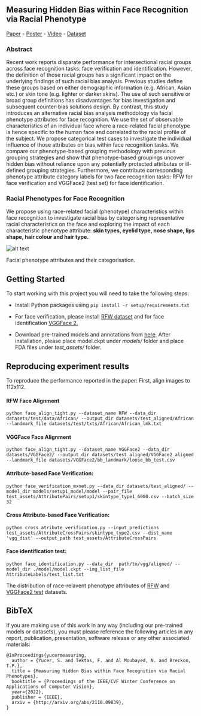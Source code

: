 ## Measuring Hidden Bias within Face Recognition via Racial Phenotype

<a name="Paper" class="btn btn-outline-warning mr-2" href="https://arxiv.org/pdf/2110.09839.pdf">Paper</a> -
<a name="Poster"  class="btn btn-outline-warning mr-2" href="/figures/pdfs/391_poster.pdf">Poster</a> -
<a name="Video"  class="btn btn-outline-warning mr-2" href="https://youtu.be/78OsQ_stkL4">Video</a> -
<a name="Dataset"  class="btn btn-outline-warning mr-2" href="https://collections.durham.ac.uk/files/r2hm50tr746">Dataset</a>


### Abstract

Recent work reports disparate performance for intersectional racial groups across face recognition tasks: face verification and identification. However, the definition of those racial groups has a significant impact on the underlying findings of such racial bias analysis. Previous studies define these groups based on either demographic information (e.g. African, Asian etc.) or skin tone (e.g. lighter or darker skins). The use of such sensitive or broad group definitions has disadvantages for bias investigation and subsequent counter-bias solutions design. By contrast, this study introduces an alternative racial bias analysis methodology via facial phenotype attributes for face recognition. We use the set of observable characteristics of an individual face where a race-related facial phenotype is hence specific to the human face and correlated to the racial profile of the subject. We propose categorical test cases to investigate the individual influence of those attributes on bias within face recognition tasks. We compare our phenotype-based grouping methodology with previous grouping strategies and show that phenotype-based groupings uncover hidden bias without reliance upon any potentially protected attributes or ill-defined grouping strategies. Furthermore, we contribute corresponding phenotype attribute category labels for two face recognition tasks: RFW for face verification and VGGFace2 (test set) for face identification.


### Racial Phenotypes for Face Recognition

We propose using race-related facial (phenotype) characteristics within face recognition to investigate racial bias by categorising representative racial characteristics on the face and exploring the impact of each characteristic phenotype attribute: **skin types, eyelid type, nose shape, lips shape, hair colour and hair type.** 



![alt text](https://github.com/seymayucer/FacialPhenotypes/blob/main/figures/phenotype_photos.svg)


Facial phenotype attributes and their categorisation.



## Getting Started

To start working with this project you will need to take the following steps:

- Install Python packages using `pip install -r setup/requirements.txt`

- For face verification, please install [RFW dataset](http://www.whdeng.cn/RFW/testing.html) and for face identification [VGGFace 2.](https://drive.google.com/file/d/1jdZw6ZmB7JRK6RS6QP3YEr2sufJ5ibtO/view) 

- Download pre-trained models and annotations from [here](http://doi.org/10.15128/r2hm50tr746). After installation, please place model.ckpt under *models/* folder and place FDA files under *test_assets/* folder.

## Reproducing experiment results

To reproduce the performance reported in the paper: First, align images to 112x112.

#### RFW Face Alignment

~~~
python face_align_tight.py --dataset_name RFW --data_dir datasets/test/data/African/ --output_dir datasets/test_aligned/African --landmark_file datasets/test/txts/African/African_lmk.txt 
~~~ 


#### VGGFace Face Alignment

~~~
python face_align_tight.py --dataset_name VGGFace2 --data_dir datasets/VGGFace2/ --output_dir datasets/test_aligned/VGGFace2_aligned --landmark_file datasets/VGGFace2/bb_landmark/loose_bb_test.csv
~~~ 

#### Attribute-based Face Verification:

~~~
python face_verification_mxnet.py --data_dir datasets/test_aligned/ --model_dir models/setup1_model/model --pair_file test_assets/AttributePairs/setup1/skintype_type1_6000.csv --batch_size 32
~~~

#### Cross Attribute-based Face Verification:

~~~
python cross_atribute_verification.py --input_predictions test_assets/AttributeCrossPairs/skintype_type2.csv --dist_name 'vgg_dist' --output_path test_assets/AttributeCrossPairs
~~~


<!-- python face_verification.py --data_dir path/to/rfw/aligned/ --model_dir ./model/model.ckpt --pair_file ./test_assets/pairs/AttributePairs/eye_monolid_pairs_6000_selected.csv  -->
<!-- #### Subgroup-based Face Verification:


python face_verification_mxnet.py --data_dir datasets/test_aligned/ --model_dir models/setup1_model/model --pair_file test_assets/SubgroupPairs/meta_skin-0_lips-big_eye-other_nose-narrow_hairtype-straight_00102_20k_selected.csv --batch_size 32 --> 

#### Face identification test:
~~~
python face_identification.py --data_dir  path/to/vgg/aligned/ --model_dir ./model/model.ckpt --img_list_file AttributeLabels/test_list.txt 
~~~

The distribution of race-relavent phenotype attributes of [RFW](https://github.com/seymayucer/RacialPhenotypesFREvaluation/blob/main/figures/rfw-phenotype-dist.pdf) and [VGGFace2 test](https://github.com/seymayucer/RacialPhenotypesFREvaluation/blob/main/figures/vggtest-phenotype-dist.pdf) datasets.


## BibTeX
If you are making use of this work in any way (including our pre-trained models or datasets), you must please reference the following articles in any report, publication, presentation, software release or any other associated materials:

```
@InProceedings{yucermeasuring,
  author = {Yucer, S. and Tektas, F. and Al Moubayed, N. and Breckon, T.P.},
  title = {Measuring Hidden Bias within Face Recognition via Racial Phenotypes},
  booktitle = {Proceedings of the IEEE/CVF Winter Conference on Applications of Computer Vision},
  year={2022},
  publisher = {IEEE},
  arxiv = {http://arxiv.org/abs/2110.09839},
}
```



